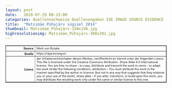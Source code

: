 ```yaml
---
layout: post
date:   2018-07-29 08:15:00
categories: Quellennachweise Quellenangaben ISE IMAGE SOURCE EVIDENCE
title:  "Matsimäe Pühajärv sügisel 2014"
thumbnail: Matsimäe_Pühajärv-150x150.jpg
highresolutionimg: Matsimäe_Pühajärv-300x201.jpg
---
```


<div class="entry-content">

<table style="font-size: xx-small" border="1" cellpadding="2">
<tbody>
<tr>
<th style="text-align: right" width="81"><strong>Source</strong></th>
<td>Werk von Rutake</td>
</tr>
<tr>
<th style="text-align: right" width="81"><strong>Quelle</strong></th>
<td>https://nipp.es/wqyxn</td>
</tr>
<tr>
<th style="text-align: right" width="81"><strong>Lizenz</strong></th>
<td>der Urheberrechtsinhaber dieses Werkes, veröffentlicht es hiermit unter der folgenden Lizenz:
This file is licensed under the Creative Commons Attribution-Share Alike 4.0 International license.
You are free:
to share – to copy, distribute and transmit the work
to remix – to adapt the work
Under the following conditions:
attribution – You must attribute the work in the manner specified by the author or licensor (but not in any way that suggests that they endorse you or your use of the work).
share alike – If you alter, transform, or build upon this work, you may distribute the resulting work only under the same or similar license to this one.
</td>
</tr>
</tbody>
</table>
<p>&nbsp;</p>

</div><!-- .entry-content -->
